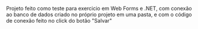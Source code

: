 Projeto feito como teste para exercicio em Web Forms e .NET, com conexão ao banco de dados criado no próprio projeto em uma pasta, e com o código de conexão feito no click do botão "Salvar"
